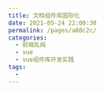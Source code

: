 ```yaml
---
title: 文档组件库国际化
date: 2021-05-24 22:00:30
permalink: /pages/a80c2c/
categories:
  - 前端乱炖
  - vue
  - vue组件库开发实践
tags:
  - 
---
```


